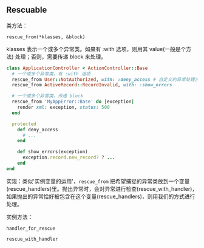 ## Rescuable

类方法：

`rescue_from(*klasses, &block)`

klasses 表示一个或多个异常类。如果有 :with 选项，则用其 value(一般是个方法) 处理；否则，需要传递 block 来处理。

```ruby
class ApplicationController < ActionController::Base
  # 一个或多个异常类，有 :with 选项
  rescue_from User::NotAuthorized, with: :deny_access # 自定义的异常处理方法
  rescue_from ActiveRecord::RecordInvalid, with: :show_errors

  # 一个或多个异常类，传递 block
  rescue_from 'MyAppError::Base' do |exception|
    render xml: exception, status: 500
  end

  protected
    def deny_access
      # ...
    end

    def show_errors(exception)
      exception.record.new_record? ? ...
    end
end
```

实现：类似'实例变量的运用'，`rescue_from` 把希望捕捉的异常类放到一个变量(rescue_handlers)里。抛出异常时，会对异常进行检查(rescue_with_handler)，如果抛出的异常恰好被包含在这个变量(rescue_handlers)，则用我们的方式进行处理。

实例方法：

```
handler_for_rescue

rescue_with_handler
```
